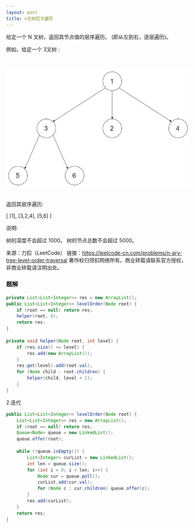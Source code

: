 ```yaml
---
layout: post
title: n叉树层次遍历
---
```

给定一个 N 叉树，返回其节点值的层序遍历。 (即从左到右，逐层遍历)。

例如，给定一个 3叉树 :

 


![tu](/imgfromleetcode/narytreeexample.png)
 

返回其层序遍历:

[
     [1],
     [3,2,4],
     [5,6]
]
 

说明:

树的深度不会超过 1000。
树的节点总数不会超过 5000。

来源：力扣（LeetCode）
链接：https://leetcode-cn.com/problems/n-ary-tree-level-order-traversal
著作权归领扣网络所有。商业转载请联系官方授权，非商业转载请注明出处。

### 题解

``` java
private List<List<Integer>> res = new ArrayList();
public List<List<Integer>> levelOrder(Node root) {
    if (root == null) return res;
    helper(root, 0);
    return res;
}

private void helper(Node root, int level) {
    if (res.size() <= level) {
        res.add(new ArrayList());
    }
    res.get(level).add(root.val);
    for (Node child : root.children) {
        helper(child, level + 1);
    }
}
```  
2.迭代

``` java
public List<List<Integer>> levelOrder(Node root) {
    List<List<Integer>> res = new ArrayList();
    if (root == null) return res;
    Queue<Node> queue = new LinkedList();
    queue.offer(root);
    
    while (!queue.isEmpty()) {
        List<Integer> curList = new LinkedList();
        int len = queue.size();
        for (int i = 0; i < len; i++) {
            Node cur = queue.poll();
            curList.add(cur.val);
            for (Node c : cur.children) queue.offer(c);
        }
        res.add(curList);
    }
    return res;
}
```   
